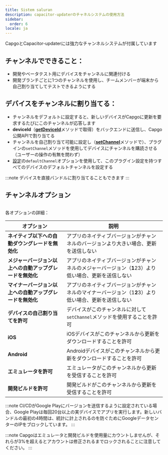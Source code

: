 ```yaml
---
title: Sistem saluran
description: capacitor-updaterのチャネルシステムの使用方法
sidebar:
  order: 6
locale: ja
---
```


CapgoとCapacitor-updaterには強力なチャンネルシステムが付属しています

## チャンネルでできること：

* 開発やベータテスト用にデバイスをチャンネルに関連付ける
* 開発ブランチごとに1つのチャンネルを使用し、チームメンバーが端末から自己割り当てしてテストできるようにする

## デバイスをチャンネルに割り当てる：

* チャンネルをデフォルトに設定すると、新しいデバイスがCapgoに更新を要求するたびにこのチャンネルが応答します
* **deviceId**（[**getDeviceId**](/docs/plugin/api#getdeviceid)メソッドで取得）をバックエンドに送信し、Capgo公開APIで割り当てる
* チャンネルを自己割り当て可能に設定し（[**setChannel**](/docs/plugin/api#setchannel)メソッドで）、プラグインの`setChannel`メソッドを使用してデバイスにチャンネルを購読させる（ユーザーの操作の有無を問わず）
* [設定](/docs/plugin/settings#defaultchannel)の`defaultChannel`オプションを使用して、このプラグイン設定を持つすべてのデバイスのデフォルトチャンネルを設定する

:::note
デバイスを直接バンドルに割り当てることもできます
:::

## チャンネルオプション

<figure><img src="/channel_setting_1webp" alt=""><figcaption></figcaption></figure>

各オプションの詳細：

| オプション | 説明 |
| --------------------------------------- | ----------------------------------------------------------------------------------------------------- |
| **ネイティブ以下への自動ダウングレードを無効化** | アプリのネイティブバージョンがチャンネルのバージョンより大きい場合、更新を送信しない |
| **メジャーバージョン以上への自動アップグレードを無効化** | アプリのネイティブバージョンがチャンネルのメジャーバージョン（**1**23）より低い場合、更新を送信しない |
| **マイナーバージョン以上への自動アップグレードを無効化** | アプリのネイティブバージョンがチャンネルのマイナーバージョン（1**2**3）より低い場合、更新を送信しない |
| **デバイスの自己割り当てを許可** | デバイスがこのチャンネルに対して`setChannel`メソッドを使用することを許可 |
| **iOS** | iOSデバイスがこのチャンネルから更新をダウンロードすることを許可 |
| **Android** | Androidデバイスがこのチャンネルから更新をダウンロードすることを許可 |
| **エミュレータを許可** | エミュレータがこのチャンネルから更新を受信することを許可 |
| **開発ビルドを許可** | 開発ビルドがこのチャンネルから更新を受信することを許可 |

:::note
CI/CDがGoogle Playにバージョンを送信するように設定されている場合、Google Playは毎回20台以上の実デバイスでアプリを実行します。新しいバンドルの最初の4時間は、統計に計上されるのを防ぐためにGoogleデータセンターのIPをブロックしています。
:::

:::note
Capgoはエミュレータと開発ビルドを使用量にカウントしませんが、それらが3%を超えるとアカウントは修正されるまでロックされることに注意してください。
:::